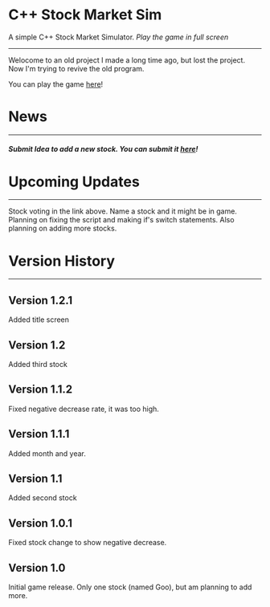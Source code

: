 # C++ Stock Market Sim
A simple C++ Stock Market Simulator. 
*Play the game in full screen*

_____________________________
Welocome to an old project I
made a long time ago, but lost
the project. Now I'm trying to revive
the old program.

You can play the game [here](https://c-stock-market.mamamia5x.repl.run)!

# News
_______
##### Submit Idea to add a new stock. You can submit it [here](https://simple1.mamamia5x.repl.co/)!

# Upcoming Updates
_________________
Stock voting in the link above. Name a stock and it might be in game.
Planning on fixing the script and making if's switch statements. Also planning on adding more stocks. 


# Version History
________________
## Version 1.2.1
Added title screen
## Version 1.2
Added third stock
## Version 1.1.2
Fixed negative decrease rate, it was too high.
## Version 1.1.1
Added month and year.
## Version 1.1
Added second stock
## Version 1.0.1
Fixed stock change to show negative decrease.
## Version 1.0
Initial game release. Only one stock (named Goo), but am planning to add more.
